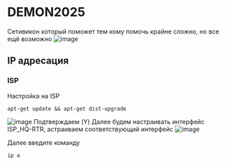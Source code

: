 # DEMON2025
Сетивикон который поможет тем кому помочь крайне сложно, но все ещё возможно
![image](https://github.com/user-attachments/assets/048e025f-5d33-4bd0-aada-ed759ed7cc81)

## IP адресация

### ISP

Настройка на ISP

<code>apt-get update && apt-get dist-upgrade</code>

![image](https://github.com/user-attachments/assets/9b8cab21-505a-463d-8369-b40956c247de)
Подтверждаем (Y)
Далее будем настраивать интерфейс ISP_HQ-RTR, астраиваем соответствующий интерфейс 
![image](https://github.com/user-attachments/assets/70d39f7c-72d2-44a1-b128-089280e4c782)

Далее введите команду 

<code>ip a</code>

